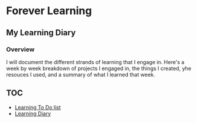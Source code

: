 
# Forever Learning

## My Learning Diary

### Overview

I will document the different strands of learning that I engage in. Here's a week by week breakdown of projects I engaged in, the things I created, yhe resouces I used, and a summary of what I learned that week.

## TOC 

* [Learning To Do list](./docs/learning-to-do-list.md)
* [Learning Diary](./docs/readme.md)


<!--
## Week One 20170101 - 20170107

links to 

* []()
-->
